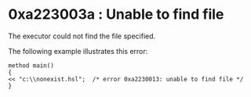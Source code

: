 # 0xa223003a : Unable to find file

The executor could not find the file specified.

&#x20;

The following example illustrates this error:

```
method main()
{
<< "c:\\nonexist.hsl";  /* error 0xa2230013: unable to find file */
}
```
